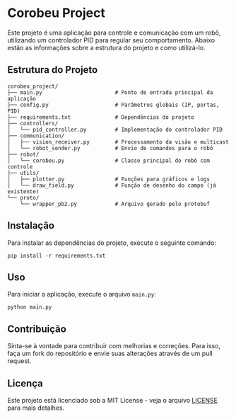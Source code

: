 # Corobeu Project

Este projeto é uma aplicação para controle e comunicação com um robô, utilizando um controlador PID para regular seu comportamento. Abaixo estão as informações sobre a estrutura do projeto e como utilizá-lo.

## Estrutura do Projeto

```
corobeu_project/
├── main.py                       # Ponto de entrada principal da aplicação
├── config.py                     # Parâmetros globais (IP, portas, PID)
├── requirements.txt              # Dependências do projeto
├── controllers/
│   └── pid_controller.py         # Implementação do controlador PID
├── communication/
│   ├── vision_receiver.py        # Processamento da visão e multicast
│   └── robot_sender.py           # Envio de comandos para o robô
├── robot/
│   └── corobeu.py                # Classe principal do robô com controle
├── utils/
│   ├── plotter.py                # Funções para gráficos e logs
│   └── draw_field.py             # Função de desenho do campo (já existente)
└── proto/
    └── wrapper_pb2.py            # Arquivo gerado pelo protobuf
```

## Instalação

Para instalar as dependências do projeto, execute o seguinte comando:

```
pip install -r requirements.txt
```

## Uso

Para iniciar a aplicação, execute o arquivo `main.py`:

```
python main.py
```

## Contribuição

Sinta-se à vontade para contribuir com melhorias e correções. Para isso, faça um fork do repositório e envie suas alterações através de um pull request.

## Licença

Este projeto está licenciado sob a MIT License - veja o arquivo [LICENSE](LICENSE) para mais detalhes.